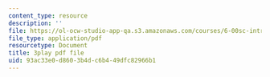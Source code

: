 ```yaml
---
content_type: resource
description: ''
file: https://ol-ocw-studio-app-qa.s3.amazonaws.com/courses/6-00sc-introduction-to-computer-science-and-programming-spring-2011/93ac33e0d8603b4dc6b449dfc82966b1_Mx0uXIBD-yA.pdf
file_type: application/pdf
resourcetype: Document
title: 3play pdf file
uid: 93ac33e0-d860-3b4d-c6b4-49dfc82966b1
---
```

